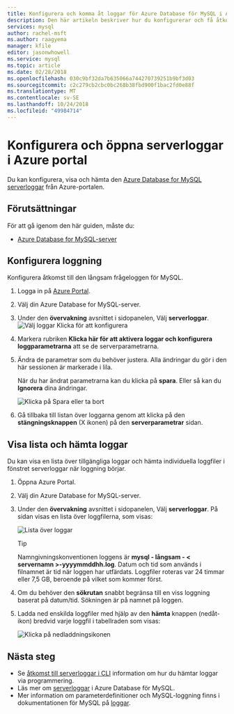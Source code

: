 ```yaml
---
title: Konfigurera och komma åt loggar för Azure Database för MySQL i Azure Portal
description: Den här artikeln beskriver hur du konfigurerar och få åtkomst till serverloggar i Azure Database for MySQL från Azure Portal.
services: mysql
author: rachel-msft
ms.author: raagyema
manager: kfile
editor: jasonwhowell
ms.service: mysql
ms.topic: article
ms.date: 02/28/2018
ms.openlocfilehash: 030c9bf32da7b635066a744270739251b9bf3d03
ms.sourcegitcommit: c2c279cb2cbc0bc268b38fbd900f1bac2fd0e88f
ms.translationtype: MT
ms.contentlocale: sv-SE
ms.lasthandoff: 10/24/2018
ms.locfileid: "49984714"
---
```

# <a name="configure-and-access-server-logs-in-the-azure-portal"></a>Konfigurera och öppna serverloggar i Azure portal

Du kan konfigurera, visa och hämta den [Azure Database for MySQL serverloggar](concepts-server-logs.md) från Azure-portalen.

## <a name="prerequisites"></a>Förutsättningar
För att gå igenom den här guiden, måste du:
- [Azure Database for MySQL-server](quickstart-create-mysql-server-database-using-azure-portal.md)

## <a name="configure-logging"></a>Konfigurera loggning
Konfigurera åtkomst till den långsam frågeloggen för MySQL. 

1. Logga in på [Azure Portal](https://portal.azure.com/).

2. Välj din Azure Database for MySQL-server.

3. Under den **övervakning** avsnittet i sidopanelen, Välj **serverloggar**. 
   ![Välj loggar Klicka för att konfigurera](./media/howto-configure-server-logs-in-portal/1-select-server-logs-configure.png)

4. Markera rubriken **Klicka här för att aktivera loggar och konfigurera loggparametrarna** att se de serverparametrarna.

5. Ändra de parametrar som du behöver justera. Alla ändringar du gör i den här sessionen är markerade i lila. 

   När du har ändrat parametrarna kan du klicka på **spara**. Eller så kan du **Ignorera** dina ändringar.

   ![Klicka på Spara eller ta bort](./media/howto-configure-server-logs-in-portal/3-save-discard.png)

6. Gå tillbaka till listan över loggarna genom att klicka på den **stängningsknappen** (X ikonen) på den **serverparametrar** sidan.

## <a name="view-list-and-download-logs"></a>Visa lista och hämta loggar
Du kan visa en lista över tillgängliga loggar och hämta individuella loggfiler i fönstret serverloggar när loggning börjar. 

1. Öppna Azure Portal.

2. Välj din Azure Database for MySQL-server.

3. Under den **övervakning** avsnittet i sidopanelen, Välj **serverloggar**. På sidan visas en lista över loggfilerna, som visas:

   ![Lista över loggar](./media/howto-configure-server-logs-in-portal/4-server-logs-list.png)

   > [!TIP]
   > Namngivningskonventionen loggens är **mysql - långsam - < servernamn >-yyyymmddhh.log**. Datum och tid som används i filnamnet är tid när loggen har utfärdats. Loggfiler roteras var 24 timmar eller 7,5 GB, beroende på vilket som kommer först.

4. Om du behöver den **sökrutan** snabbt begränsa till en viss loggning baserat på datum/tid. Sökningen är på namnet på loggen.

5. Ladda ned enskilda loggfiler med hjälp av den **hämta** knappen (nedåt-ikon) bredvid varje loggfil i tabellraden som visas:

   ![Klicka på nedladdningsikonen](./media/howto-configure-server-logs-in-portal/5-download.png)


## <a name="next-steps"></a>Nästa steg
- Se [åtkomst till serverloggar i CLI](howto-configure-server-logs-in-cli.md) information om hur du hämtar loggar via programmering.
- Läs mer om [serverloggar](concepts-server-logs.md) i Azure Database för MySQL. 
- Mer information om parameterdefinitioner och MySQL-loggning finns i dokumentationen för MySQL på [loggar](https://dev.mysql.com/doc/refman/5.7/en/slow-query-log.html).

